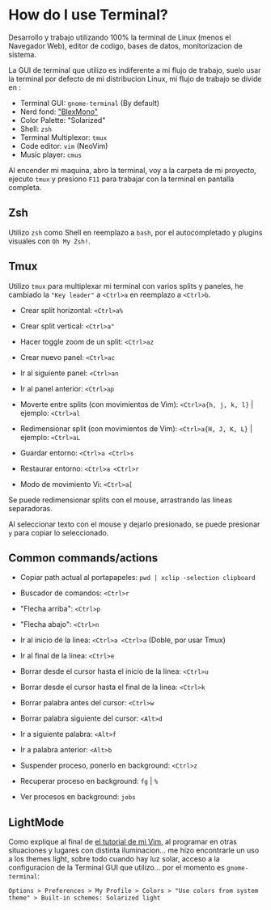 # How do I use Terminal?
Desarrollo y trabajo utilizando 100% la terminal de Linux (menos el Navegador Web), editor de codigo, bases de datos, monitorizacion de sistema.

La GUI de terminal que utilizo es indiferente a mi flujo de trabajo, suelo usar la terminal por defecto de mi distribucion Linux, mi flujo de trabajo se divide en :

* Terminal GUI: `gnome-terminal` (By default)
 * Nerd fond: ["BlexMono"](https://github.com/ryanoasis/nerd-fonts/tree/master/patched-fonts/IBMPlexMono)
 * Color Palette: "Solarized"
* Shell: `zsh`
* Terminal Multiplexor: `tmux`
* Code editor: `vim` (NeoVim)
* Music player: `cmus`

Al encender mi maquina, abro la terminal, voy a la carpeta de mi proyecto, ejecuto `tmux` y presiono `F11` para trabajar con la terminal en pantalla completa.

## Zsh
Utilizo `zsh` como Shell en reemplazo a `bash`, por el autocompletado y plugins visuales con `Oh My Zsh!`.

## Tmux
Utilizo `tmux` para multiplexar mi terminal con varios splits y paneles, he cambiado la `"Key leader"` a `<Ctrl>a` en reemplazo a `<Ctrl>b`.

* Crear split horizontal: `<Ctrl>a%`

* Crear split vertical: `<Ctrl>a"`

* Hacer toggle zoom de un split: `<Ctrl>az`

* Crear nuevo panel: `<Ctrl>ac`

* Ir al siguiente panel: `<Ctrl>an`

* Ir al panel anterior: `<Ctrl>ap`

* Moverte entre splits (con movimientos de Vim): `<Ctrl>a{h, j, k, l}` | ejemplo: `<Ctrl>al`

* Redimensionar split (con movimientos de Vim): `<Ctrl>a{H, J, K, L}` | ejemplo: `<Ctrl>aL`

* Guardar entorno: `<Ctrl>a <Ctrl>s`

* Restaurar entorno: `<Ctrl>a <Ctrl>r`

* Modo de movimiento Vi: `<Ctrl>a[`

Se puede redimensionar splits con el mouse, arrastrando las lineas separadoras.

Al seleccionar texto con el mouse y dejarlo presionado, se puede presionar `y` para copiar lo seleccionado.

## Common commands/actions
* Copiar path actual al portapapeles: `pwd | xclip -selection clipboard`

* Buscador de comandos: `<Ctrl>r`

* "Flecha arriba": `<Ctrl>p`

* "Flecha abajo": `<Ctrl>n`

* Ir al inicio de la linea: `<Ctrl>a <Ctrl>a` (Doble, por usar Tmux)

* Ir al final de la linea: `<Ctrl>e`

* Borrar desde el cursor hasta el inicio de la linea: `<Ctrl>u`

* Borrar desde el cursor hasta el final de la linea: `<Ctrl>k`

* Borrar palabra antes del cursor: `<Ctrl>w`

* Borrar palabra siguiente del cursor: `<Alt>d`

* Ir a siguiente palabra: `<Alt>f`

* Ir a palabra anterior: `<Alt>b`

* Suspender proceso, ponerlo en background: `<Ctrl>z`

* Recuperar proceso en background: `fg` | `%` 

* Ver procesos en background: `jobs`

## LightMode
Como explique al final de [el tutorial de mi Vim](./how_i_use_vim.md), al programar en otras situaciones y lugares con distinta iluminacion... me hizo encontrarle un uso a los themes light, sobre todo cuando hay luz solar, acceso a la configuracion de la Terminal GUI que utilizo... por el momento es `gnome-terminal`:

`Options > Preferences > My Profile > Colors > "Use colors from system theme" > Built-in schemes: Solarized light`
